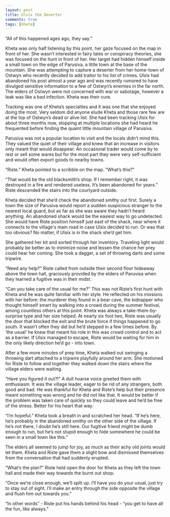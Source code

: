 ```yaml
---
layout: post
title: Ulsix the Deserter
comments: true
tags: [kheta]
---
```


“All of this happened ages ago, they say.” 

Kheta was only half listening by this point, her gaze focused on the map in front of her. She wasn’t interested in fairy tales or conspiracy theories, she was focused on the hunt in front of her. Her target had hidden himself inside a small town on the edge of Parusiva, a little town at the base of the mountain. She was attempting to capture a deserter from her home-town of Ostwyn who recently decided to add traitor to his list of crimes. Ulsix had abandoned his post almost a year ago and was recently rumored to have divulged sensitive information to a few of Ostwyn’s enemies in the far north. The elders of Ostwyn were not concerned with war or sabotage, however a leak was like a bad infection. Kheta was their cure. 

Tracking was one of Kheta’s specialties and it was one that she enjoyed doing the most. Very seldom did anyone elude Kheta and those rare few are at the top of Ostwyn’s dead or alive list. She had been tracking Ulsix for about three months now, stopping at multiple locations she had heard he frequented before finding the quaint little mountain village of Parusiva. 

Parusiva was not a popular location to visit and the locals didn’t mind this. They valued the quiet of their village and knew that an increase in visitors only meant that would disappear. An occasional trader would come by to rest or sell some wares but for the most part they were very self-sufficient and would often export goods to nearby towns. 

“Riste.” Kheta pointed to a scribble on the map. “What’s this?”

“That would be the old blacksmith’s shop. If I remember right, it was destroyed in a fire and rendered useless. It’s been abandoned for years.” Riste descended the stairs into the courtyard outside.

Kheta decided that she’d check the abandoned smithy out first. Surely a town the size of Parusiva would report a sudden suspicious stranger to the nearest local guard, but as far as she was aware they hadn’t heard anything. An abandoned shack would be the easiest way to go undetected. She would have Riste position himself just east of the shack, near where it connects to the village's main road in case Ulsix decided to run. Or was that too obvious? No matter, if Ulsix is in the shack she’d get him. 

She gathered her kit and sorted through her inventory. Traveling light would probably be better as to minimize noise and lessen the chance her prey could hear her coming. She took a dagger, a set of throwing darts and some tripwire. 

“Need any help?” Riste called from outside their second floor hideaway above the town hall, graciously provided by the elders of Paruvisa when they learned a fugitive was in their midst.

“Can you take care of the usual for me?” This was not Riste’s first hunt with Kheta and he was quite familiar with her style. He reflected on his missions with her before: the murderer they found in a bear cave, the kidnapper who thought himself smart by walking into a crowd during the summer festival, among countless others at this point. Kheta was always a take-them-by-surprise type and her size helped. At nearly six foot two, Riste was usually the door that blocked the exit and the brute force if things happened to go south. It wasn’t often they did but he’d stepped in a few times before. By ‘the usual’ he knew that meant his role in this was crowd control and to act as a barrier. If Ulsix managed to escape, Riste would be waiting for him in the only likely direction he’d go - into town. 

After a few more minutes of prep time, Kheta walked out swinging a throwing dart attached to a tripwire playfully around her arm. She motioned for Riste to follow and together they walked down the stairs where the village elders were waiting. 

“Have you figured it out?!” A dull hoarse voice greeted them with enthusiasm. It was the village leader, eager to be rid of any strangers, both good and bad. He was thankful for Kheta and Riste’s help but their presence meant something was wrong and he did not like that. It would be better if the problem was taken care of quickly so they could leave and he’d be free of the stress. Better for his heart that way. 

“I’m hopeful.” Kheta took a breath in and scratched her head. “If he’s here, he’s probably in the abandoned smithy on the other side of the village. If he’s not there, I doubt he’s still here. Our fugitive friend might be dumb enough to run, but he’s not stupid enough to hide somewhere he could be seen in a small town like this.”

The elders all seemed to jump for joy, as much as their achy old joints would let them. Kheta and Riste gave them a slight bow and dismissed themselves from the conversation that had suddenly erupted. 

“What’s the plan?” Riste held open the door for Kheta as they left the town hall and made their way towards the burnt out shop. 

“Once we’re close enough, we’ll split up. I’ll have you do your usual, just try to stay out of sight. I’ll make an entry through the side opposite the village and flush him out towards you.”

“In other words” - Riste put his hands behind his head - “you get to have all the fun, like always.”
